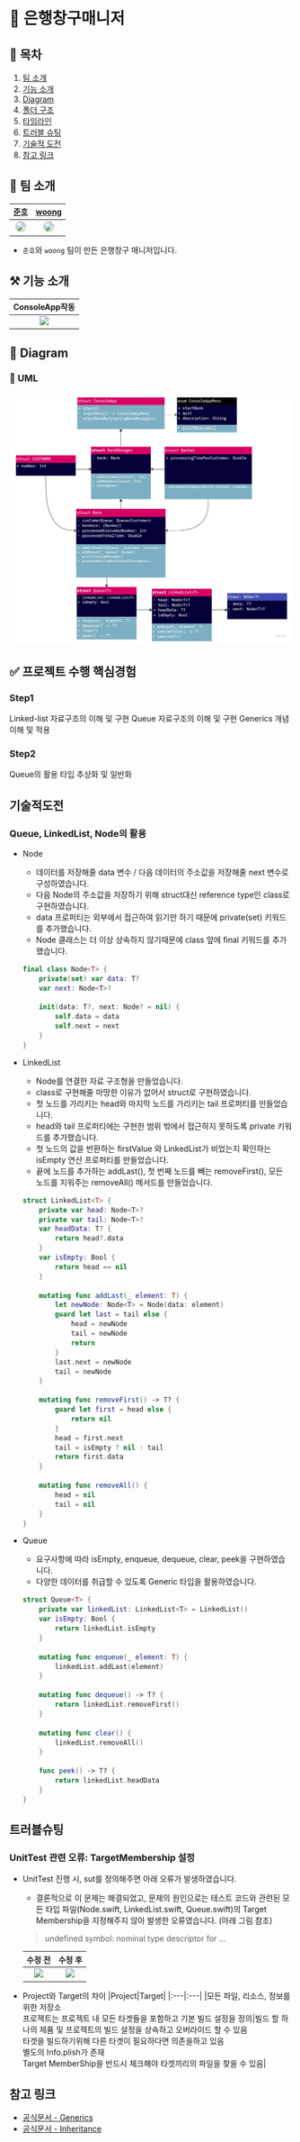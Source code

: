 # 🏦 은행창구매니저


## 📖 목차
1. [팀 소개](#-팀-소개)
2. [기능 소개](#-기능-소개)
3. [Diagram](#-Diagram)
4. [폴더 구조](#-폴더-구조)
5. [타임라인](#-타임라인)
6. [트러블 슈팅](#-트러블-슈팅)
7. [기술적 도전](#-기술적-도전)
8. [참고 링크](#-참고-링크)


## 🌱 팀 소개
 |[준호](https://github.com/junho15)|[woong](https://github.com/iOS-Woong)|
 |:---:|:---:|
| <img width="180px" img style="border: 2px solid lightgray; border-radius: 90px;-moz-border-radius: 90px;-khtml-border-radius: 90px;-webkit-border-radius: 90px;" src="https://i.imgur.com/CeXUOId.png">| <img width="180px" img style="border: 2px solid lightgray; border-radius: 90px;-moz-border-radius: 90px;-khtml-border-radius: 90px;-webkit-border-radius: 90px;" src="https://avatars.githubusercontent.com/u/96489602?v=4">|

- `준호`와 `woong` 팀이 만든 은행창구 매니저입니다.

## ⚒️ 기능 소개
 |**ConsoleApp작동**|
 |:---:|
 |![](https://i.imgur.com/62A6ThE.gif)|



## 👀 Diagram

### 🧬 UML
![은행창구 매니저 ClassDiagram](https://github.com/iOS-Woong/ios-bank-manager/blob/step2/UML.jpg?raw=true)

## ✅ 프로젝트 수행 핵심경험
 ### Step1
 Linked-list 자료구조의 이해 및 구현
 Queue 자료구조의 이해 및 구현
 Generics 개념이해 및 적용
 ### Step2
  Queue의 활용
 타입 추상화 및 일반화
 
## 기술적도전

### Queue, LinkedList, Node의 활용
* Node
    - 데이터를 저장해줄 data 변수 / 다음 데이터의 주소값을 저장해줄 next 변수로 구성하였습니다.
    - 다음 Node의 주소값을 저장하기 위해 struct대신 reference type인 class로 구현하였습니다.
    - data 프로퍼티는 외부에서 접근하여 읽기만 하기 때문에 private(set) 키워드를 추가했습니다.
    - Node 클래스는 더 이상 상속하지 않기때문에 class 앞에 final 키워드를 추가했습니다.
    ```swift
    final class Node<T> {
        private(set) var data: T?
        var next: Node<T>?

        init(data: T?, next: Node? = nil) {
            self.data = data
            self.next = next
        }
    }
    ```

* LinkedList
    - Node를 연결한 자료 구조형을 만들었습니다.
    - class로 구현해줄 마땅한 이유가 없어서 struct로 구현하였습니다.
    - 첫 노드를 가리키는 head와 마지막 노드를 가리키는 tail 프로퍼티를 만들었습니다.
    - head와 tail 프로퍼티에는 구현한 범위 밖에서 접근하지 못하도록 private 키워드를 추가했습니다.
    - 첫 노드의 값을 반환하는 firstValue 와 LinkedList가 비었는지 확인하는 isEmpty 연산 프로퍼티를 만들었습니다.
    - 끝에 노드를 추가하는 addLast(), 첫 번째 노드를 빼는 removeFirst(), 모든 노드를 지워주는 removeAll() 메서드를 만들었습니다.
    ```swift
    struct LinkedList<T> {
        private var head: Node<T>?
        private var tail: Node<T>?
        var headData: T? {
            return head?.data
        }
        var isEmpty: Bool {
            return head == nil
        }

        mutating func addLast(_ element: T) {
            let newNode: Node<T> = Node(data: element)
            guard let last = tail else {
                head = newNode
                tail = newNode
                return
            }
            last.next = newNode
            tail = newNode
        }

        mutating func removeFirst() -> T? {
            guard let first = head else {
                return nil
            }
            head = first.next
            tail = isEmpty ? nil : tail
            return first.data
        }

        mutating func removeAll() {
            head = nil
            tail = nil
        }
    }
    ```

* Queue
    - 요구사항에 따라 isEmpty, enqueue, dequeue, clear, peek을 구현하였습니다.
    - 다양한 데이터를 취급할 수 있도록 Generic 타입을 활용하였습니다.
    ```swift
    struct Queue<T> {
        private var linkedList: LinkedList<T> = LinkedList()
        var isEmpty: Bool {
            return linkedList.isEmpty
        }

        mutating func enqueue(_ element: T) {
            linkedList.addLast(element)
        }

        mutating func dequeue() -> T? {
            return linkedList.removeFirst()
        }

        mutating func clear() {
            linkedList.removeAll()
        }

        func peek() -> T? {
            return linkedList.headData
        }
    }
    ```

## 트러블슈팅

### UnitTest 관련 오류: TargetMembership 설정


- UnitTest 진행 시, sut를 정의해주면 아래 오류가 발생하였습니다.
    - 결론적으로 이 문제는 해결되었고, 문제의 원인으로는 테스트 코드와 관련된 모든 타입 파일(Node.swift, LinkedList.swift, Queue.swift)의 Target Membership을 지정해주지 않아 발생한 오류였습니다. (아래 그림 참조)
    > undefined symbol: nominal type descriptor for ...

    |수정 전|수정 후|
    |:---:|:---:|
    |![](https://i.imgur.com/xghtsQA.png)|![](https://i.imgur.com/ZbIAhiO.png)|


- Project와 Target의 차이
    |Project|Target|
    |:---|:---|
    |모든 파일, 리소스, 정보를 위한 저장소<br />프로젝트는 프로젝트 내 모든 타겟들을 포함하고 기본 빌드 설정을 정의|빌드 할 하나의 제품 및 프로젝트의 빌드 설정을 상속하고 오버라이드 할 수 있음<br />타겟을 빌드하기위해 다른 타겟이 필요하다면 의존을하고 있음<br />별도의 Info.plish가 존재<br />Target MemberShip을 반드시 체크해야 타겟끼리의 파일을 찾을 수 있음|

## 참고 링크
* [공식문서 - Generics](https://docs.swift.org/swift-book/LanguageGuide/Generics.html)
* [공식문서 - Inheritance](https://docs.swift.org/swift-book/LanguageGuide/Inheritance.html)
